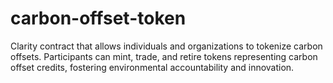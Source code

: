 # carbon-offset-token
Clarity contract that allows individuals and organizations to tokenize carbon offsets. Participants can mint, trade, and retire tokens representing carbon offset credits, fostering environmental accountability and innovation.
